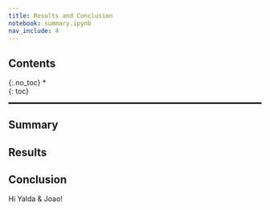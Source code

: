 ```yaml
---
title: Results and Conclusion
notebook: summary.ipynb
nav_include: 4
---
```


## Contents
{:.no_toc}
*  
{: toc}


<hr style="height:2pt">

## Summary

## Results 

## Conclusion

Hi Yalda & Joao!

